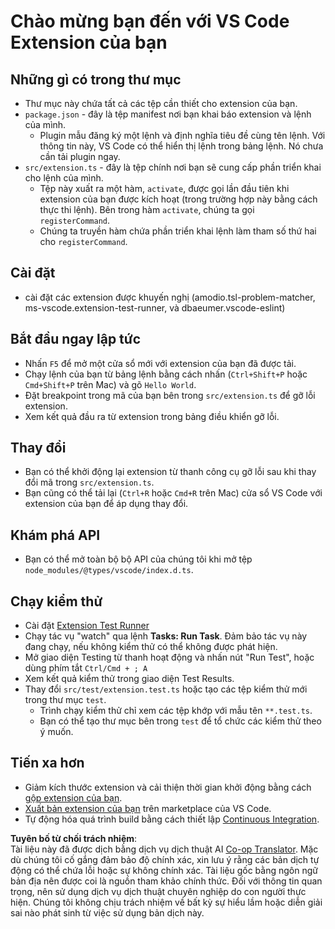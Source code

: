 <!--
CO_OP_TRANSLATOR_METADATA:
{
  "original_hash": "62b2632720dd39ef391d6b60b9b4bfb8",
  "translation_date": "2025-05-09T05:40:05+00:00",
  "source_file": "code/09.UpdateSamples/Aug/vscode/phiext/vsc-extension-quickstart.md",
  "language_code": "vi"
}
-->
# Chào mừng bạn đến với VS Code Extension của bạn

## Những gì có trong thư mục

* Thư mục này chứa tất cả các tệp cần thiết cho extension của bạn.
* `package.json` - đây là tệp manifest nơi bạn khai báo extension và lệnh của mình.
  * Plugin mẫu đăng ký một lệnh và định nghĩa tiêu đề cùng tên lệnh. Với thông tin này, VS Code có thể hiển thị lệnh trong bảng lệnh. Nó chưa cần tải plugin ngay.
* `src/extension.ts` - đây là tệp chính nơi bạn sẽ cung cấp phần triển khai cho lệnh của mình.
  * Tệp này xuất ra một hàm, `activate`, được gọi lần đầu tiên khi extension của bạn được kích hoạt (trong trường hợp này bằng cách thực thi lệnh). Bên trong hàm `activate`, chúng ta gọi `registerCommand`.
  * Chúng ta truyền hàm chứa phần triển khai lệnh làm tham số thứ hai cho `registerCommand`.

## Cài đặt

* cài đặt các extension được khuyến nghị (amodio.tsl-problem-matcher, ms-vscode.extension-test-runner, và dbaeumer.vscode-eslint)


## Bắt đầu ngay lập tức

* Nhấn `F5` để mở một cửa sổ mới với extension của bạn đã được tải.
* Chạy lệnh của bạn từ bảng lệnh bằng cách nhấn (`Ctrl+Shift+P` hoặc `Cmd+Shift+P` trên Mac) và gõ `Hello World`.
* Đặt breakpoint trong mã của bạn bên trong `src/extension.ts` để gỡ lỗi extension.
* Xem kết quả đầu ra từ extension trong bảng điều khiển gỡ lỗi.

## Thay đổi

* Bạn có thể khởi động lại extension từ thanh công cụ gỡ lỗi sau khi thay đổi mã trong `src/extension.ts`.
* Bạn cũng có thể tải lại (`Ctrl+R` hoặc `Cmd+R` trên Mac) cửa sổ VS Code với extension của bạn để áp dụng thay đổi.


## Khám phá API

* Bạn có thể mở toàn bộ bộ API của chúng tôi khi mở tệp `node_modules/@types/vscode/index.d.ts`.

## Chạy kiểm thử

* Cài đặt [Extension Test Runner](https://marketplace.visualstudio.com/items?itemName=ms-vscode.extension-test-runner)
* Chạy tác vụ "watch" qua lệnh **Tasks: Run Task**. Đảm bảo tác vụ này đang chạy, nếu không kiểm thử có thể không được phát hiện.
* Mở giao diện Testing từ thanh hoạt động và nhấn nút "Run Test", hoặc dùng phím tắt `Ctrl/Cmd + ; A`
* Xem kết quả kiểm thử trong giao diện Test Results.
* Thay đổi `src/test/extension.test.ts` hoặc tạo các tệp kiểm thử mới trong thư mục `test`.
  * Trình chạy kiểm thử chỉ xem các tệp khớp với mẫu tên `**.test.ts`.
  * Bạn có thể tạo thư mục bên trong `test` để tổ chức các kiểm thử theo ý muốn.

## Tiến xa hơn

* Giảm kích thước extension và cải thiện thời gian khởi động bằng cách [gộp extension của bạn](https://code.visualstudio.com/api/working-with-extensions/bundling-extension).
* [Xuất bản extension của bạn](https://code.visualstudio.com/api/working-with-extensions/publishing-extension) trên marketplace của VS Code.
* Tự động hóa quá trình build bằng cách thiết lập [Continuous Integration](https://code.visualstudio.com/api/working-with-extensions/continuous-integration).

**Tuyên bố từ chối trách nhiệm**:  
Tài liệu này đã được dịch bằng dịch vụ dịch thuật AI [Co-op Translator](https://github.com/Azure/co-op-translator). Mặc dù chúng tôi cố gắng đảm bảo độ chính xác, xin lưu ý rằng các bản dịch tự động có thể chứa lỗi hoặc sự không chính xác. Tài liệu gốc bằng ngôn ngữ bản địa nên được coi là nguồn tham khảo chính thức. Đối với thông tin quan trọng, nên sử dụng dịch vụ dịch thuật chuyên nghiệp do con người thực hiện. Chúng tôi không chịu trách nhiệm về bất kỳ sự hiểu lầm hoặc diễn giải sai nào phát sinh từ việc sử dụng bản dịch này.